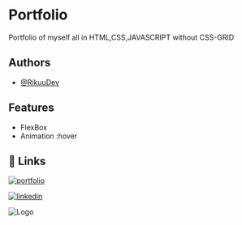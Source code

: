 # Portfolio


Portfolio of myself all in HTML,CSS,JAVASCRIPT without CSS-GRID
## Authors

- [@RikuuDev](https://github.com/LoickLeBorgne)


## Features

- FlexBox
- Animation :hover


## 🔗 Links
[![portfolio](https://img.shields.io/badge/my_portfolio-000?style=for-the-badge&logo=ko-fi&logoColor=white)](https://loickleborgne.github.io/new-portfolio/)

[![linkedin](https://img.shields.io/badge/linkedin-0A66C2?style=for-the-badge&logo=linkedin&logoColor=white)](https://www.linkedin.com/in/rikudev/)



![Logo](https://i.postimg.cc/0j6h4rgz/Logo-rikuudev.png)
